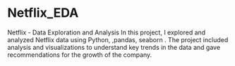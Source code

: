 # Netflix_EDA
Netflix - Data Exploration and Analysis In this project, I explored and analyzed Netflix data using Python, ,pandas, seaborn . The project included analysis and visualizations to understand key trends in the data and gave recommendations for the growth of the company.
